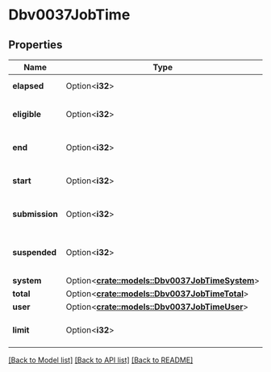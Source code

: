 # Dbv0037JobTime

## Properties

Name | Type | Description | Notes
------------ | ------------- | ------------- | -------------
**elapsed** | Option<**i32**> | Total time elapsed | [optional]
**eligible** | Option<**i32**> | Total time eligible to run | [optional]
**end** | Option<**i32**> | Timestamp of when job ended | [optional]
**start** | Option<**i32**> | Timestamp of when job started | [optional]
**submission** | Option<**i32**> | Timestamp of when job submitted | [optional]
**suspended** | Option<**i32**> | Timestamp of when job last suspended | [optional]
**system** | Option<[**crate::models::Dbv0037JobTimeSystem**](dbv0_0_37_job_time_system.md)> |  | [optional]
**total** | Option<[**crate::models::Dbv0037JobTimeTotal**](dbv0_0_37_job_time_total.md)> |  | [optional]
**user** | Option<[**crate::models::Dbv0037JobTimeUser**](dbv0_0_37_job_time_user.md)> |  | [optional]
**limit** | Option<**i32**> | Job wall clock time limit | [optional]

[[Back to Model list]](../README.md#documentation-for-models) [[Back to API list]](../README.md#documentation-for-api-endpoints) [[Back to README]](../README.md)


